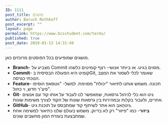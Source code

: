 ```yaml
---
ID: 1111
post_title: מושגים
author: Baruch Rothkoff
post_excerpt: ""
layout: page
permalink: https://www.bcsstudent.com/terms/
published: true
post_date: 2019-01-13 14:31:49
---
```

<!-- wp:paragraph -->
<p>מושגים שמופיעים בכל הפוסטים מרוכזים כאן.</p>
<!-- /wp:paragraph -->
<!-- wp:list {"className":"terms_list"} -->
<ul class="terms_list"><li id="1111_branch" term="branch"><strong>Branch</strong>- מצביע על Commit מסוים בגיט. או ביותר אנושי- רצף קומיטים כלשהו.</li><li id="1111_commit" term="commit"><strong>Commit</strong>- קוֹמִיט היא הפעולה הבסיסית בGit, שאומר לכלי לשמור את המצב הנוכחי כגרסה.</li><li id="1111_feature" term="feature"><strong>Feature</strong>- תכונה. משמש אותנו לתיאור "יכולת" מסוימת. למשל- "ווטסאפ הוסיפו פיצ'ר חדש, וי כחול".</li><li id="1111_git" term="git"><strong>Git</strong>- גִיט הוא כלי לניהול גרסאות, שמאפשר לנו לעבוד על אותו קוד עם אנשים אחרים, ולעבור בקלות ובמהירות בין גרסאות שונות של הקוד לצורך משימות שונות.</li><li id="1111_github" term="github"><strong>GitHub</strong>- גִיטהָאבּ הוא אתר לשיתוף קוד שמתבסס על תוכנת גיט.</li><li id="1111_decenter" term="decenter"><strong>ביזור</strong>- כמו "פיזור" רק לא בדיוק. משמש בעולם שלנו כתיאור למשימה אחת שמתבצעת בעזרת המון מחשבים שונים.</li></ul>
<!-- /wp:list -->